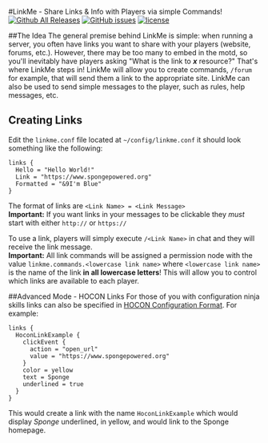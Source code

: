 #LinkMe - Share Links & Info with Players via simple Commands! [![Github All Releases](https://img.shields.io/github/downloads/zerthick/LinkMe/total.svg)](https://github.com/Zerthick/LinkMe/releases) [![GitHub issues](https://img.shields.io/github/issues/zerthick/LinkMe.svg)](https://github.com/Zerthick/LinkMe/issues) [![license](https://img.shields.io/github/license/zerthick/LinkMe.svg)](https://github.com/Zerthick/LinkMe/blob/master/LICENSE.txt)

##The Idea
The general premise behind LinkMe is simple: when running a server, you often have links you want to share with your players (website, forums, etc.). However, there may be too many to embed in the motd, so you'll inevitably have players asking "What is the link to ***x*** resource?" That's where LinkMe steps in! LinkMe will allow you to create commands, `/forum` for example, that will send them a link to the appropriate site.  LinkMe can also be used to send simple messages to the player, such as rules, help messages, etc.

## Creating Links
Edit the `linkme.conf` file located at `~/config/linkme.conf` it should look something like the following:

    links {
      Hello = "Hello World!"
      Link = "https://www.spongepowered.org"
      Formatted = "&9I'm Blue"
    }
  
The format of links are `<Link Name> = <Link Message>`    
**Important:** If you want links in your messages to be clickable they *must* start with either `http://` or `https://`

To use a link, players will simply execute `/<Link Name>` in chat and they will receive the link message.  
**Important:** All link commands will be assigned a permission node with the value `linkme.commands.<lowercase link name>` where `<lowercase link name>` is the name of the link **in all lowercase letters**! This will allow you to control which links are available to each player.

##Advanced Mode - HOCON Links
For those of you with configuration ninja skills links can also be specified in [HOCON Configuration Format](https://docs.spongepowered.org/master/en/plugin/text/representations/configurate.html). For example:
    
    links {
      HoconLinkExample {
        clickEvent {
          action = "open_url"
          value = "https://www.spongepowered.org"
        }
        color = yellow
        text = Sponge
        underlined = true
      }
    }

This would create a link with the name `HoconLinkExample` which would display *Sponge* underlined, in yellow, and would link to the Sponge homepage.
